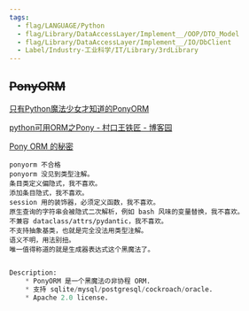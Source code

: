 ```yaml
---
tags:
  - flag/LANGUAGE/Python
  - flag/Library/DataAccessLayer/Implement__/OOP/DTO_Model
  - flag/Library/DataAccessLayer/Implement__/IO/DbClient
  - Label/Industry-工业科学/IT/Library/3rdLibrary
---
```


## ~~PonyORM~~

[只有Python魔法少女才知道的PonyORM](https://farer.org/2018/07/09/ponyorm/)

[python可用ORM之Pony - 村口王铁匠 - 博客园](https://www.cnblogs.com/liao-lin/p/8433785.html)

[Pony ORM 的秘密](https://blog.windrunner.me/python/db/pony)


    ponyorm 不合格
    ponyorm 没见到类型注解。
    条目类定义偏隐式，我不喜欢。
    添加条目隐式，我不喜欢。
    session 用的装饰器，必须定义函数，我不喜欢。
    原生查询的字符串会被隐式二次解析，例如 bash 风味的变量替换，我不喜欢。
    不兼容 dataclass/attrs/pydantic，我不喜欢。
    不支持抽象基类，也就是完全没法用类型注解。
    语义不明，用法别扭。
    唯一值得称道的就是生成器表达式这个黑魔法了。

```python

Description:
    * PonyORM 是一个黑魔法の非协程 ORM.
    * 支持 sqlite/mysql/postgresql/cockroach/oracle.
    * Apache 2.0 license.


```